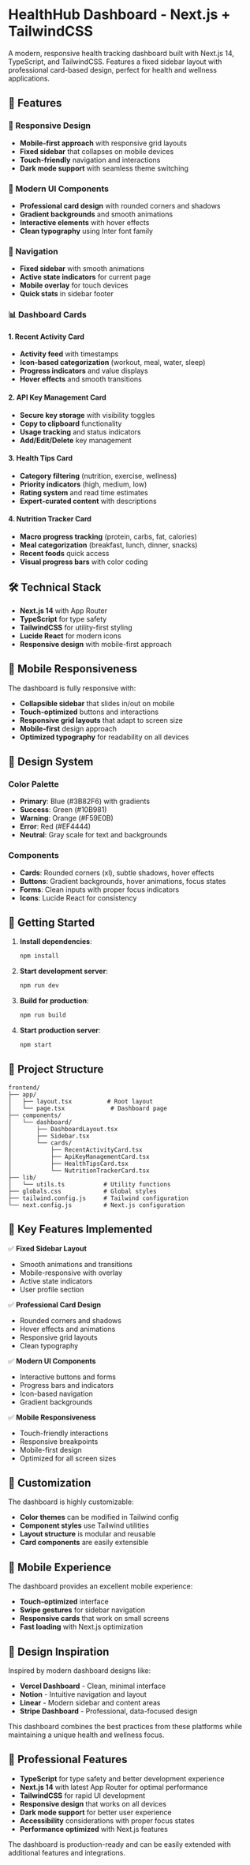# HealthHub Dashboard - Next.js + TailwindCSS

A modern, responsive health tracking dashboard built with Next.js 14, TypeScript, and TailwindCSS. Features a fixed sidebar layout with professional card-based design, perfect for health and wellness applications.

## 🚀 Features

### 📱 Responsive Design
- **Mobile-first approach** with responsive grid layouts
- **Fixed sidebar** that collapses on mobile devices
- **Touch-friendly** navigation and interactions
- **Dark mode support** with seamless theme switching

### 🎨 Modern UI Components
- **Professional card design** with rounded corners and shadows
- **Gradient backgrounds** and smooth animations
- **Interactive elements** with hover effects
- **Clean typography** using Inter font family

### 🧭 Navigation
- **Fixed sidebar** with smooth animations
- **Active state indicators** for current page
- **Mobile overlay** for touch devices
- **Quick stats** in sidebar footer

### 📊 Dashboard Cards

#### 1. Recent Activity Card
- **Activity feed** with timestamps
- **Icon-based categorization** (workout, meal, water, sleep)
- **Progress indicators** and value displays
- **Hover effects** and smooth transitions

#### 2. API Key Management Card
- **Secure key storage** with visibility toggles
- **Copy to clipboard** functionality
- **Usage tracking** and status indicators
- **Add/Edit/Delete** key management

#### 3. Health Tips Card
- **Category filtering** (nutrition, exercise, wellness)
- **Priority indicators** (high, medium, low)
- **Rating system** and read time estimates
- **Expert-curated content** with descriptions

#### 4. Nutrition Tracker Card
- **Macro progress tracking** (protein, carbs, fat, calories)
- **Meal categorization** (breakfast, lunch, dinner, snacks)
- **Recent foods** quick access
- **Visual progress bars** with color coding

## 🛠️ Technical Stack

- **Next.js 14** with App Router
- **TypeScript** for type safety
- **TailwindCSS** for utility-first styling
- **Lucide React** for modern icons
- **Responsive design** with mobile-first approach

## 📱 Mobile Responsiveness

The dashboard is fully responsive with:
- **Collapsible sidebar** that slides in/out on mobile
- **Touch-optimized** buttons and interactions
- **Responsive grid layouts** that adapt to screen size
- **Mobile-first** design approach
- **Optimized typography** for readability on all devices

## 🎨 Design System

### Color Palette
- **Primary**: Blue (#3B82F6) with gradients
- **Success**: Green (#10B981)
- **Warning**: Orange (#F59E0B)
- **Error**: Red (#EF4444)
- **Neutral**: Gray scale for text and backgrounds

### Components
- **Cards**: Rounded corners (xl), subtle shadows, hover effects
- **Buttons**: Gradient backgrounds, hover animations, focus states
- **Forms**: Clean inputs with proper focus indicators
- **Icons**: Lucide React for consistency

## 🚀 Getting Started

1. **Install dependencies**:
   ```bash
   npm install
   ```

2. **Start development server**:
   ```bash
   npm run dev
   ```

3. **Build for production**:
   ```bash
   npm run build
   ```

4. **Start production server**:
   ```bash
   npm start
   ```

## 📁 Project Structure

```
frontend/
├── app/
│   ├── layout.tsx          # Root layout
│   └── page.tsx             # Dashboard page
├── components/
│   └── dashboard/
│       ├── DashboardLayout.tsx
│       ├── Sidebar.tsx
│       └── cards/
│           ├── RecentActivityCard.tsx
│           ├── ApiKeyManagementCard.tsx
│           ├── HealthTipsCard.tsx
│           └── NutritionTrackerCard.tsx
├── lib/
│   └── utils.ts           # Utility functions
├── globals.css            # Global styles
├── tailwind.config.js     # Tailwind configuration
└── next.config.js         # Next.js configuration
```

## 🎯 Key Features Implemented

✅ **Fixed Sidebar Layout**
- Smooth animations and transitions
- Mobile-responsive with overlay
- Active state indicators
- User profile section

✅ **Professional Card Design**
- Rounded corners and shadows
- Hover effects and animations
- Responsive grid layouts
- Clean typography

✅ **Modern UI Components**
- Interactive buttons and forms
- Progress bars and indicators
- Icon-based navigation
- Gradient backgrounds

✅ **Mobile Responsiveness**
- Touch-friendly interactions
- Responsive breakpoints
- Mobile-first design
- Optimized for all screen sizes

## 🔧 Customization

The dashboard is highly customizable:
- **Color themes** can be modified in Tailwind config
- **Component styles** use Tailwind utilities
- **Layout structure** is modular and reusable
- **Card components** are easily extensible

## 📱 Mobile Experience

The dashboard provides an excellent mobile experience:
- **Touch-optimized** interface
- **Swipe gestures** for sidebar navigation
- **Responsive cards** that work on small screens
- **Fast loading** with Next.js optimization

## 🎨 Design Inspiration

Inspired by modern dashboard designs like:
- **Vercel Dashboard** - Clean, minimal interface
- **Notion** - Intuitive navigation and layout
- **Linear** - Modern sidebar and content areas
- **Stripe Dashboard** - Professional, data-focused design

This dashboard combines the best practices from these platforms while maintaining a unique health and wellness focus.

## 🌟 Professional Features

- **TypeScript** for type safety and better development experience
- **Next.js 14** with latest App Router for optimal performance
- **TailwindCSS** for rapid UI development
- **Responsive design** that works on all devices
- **Dark mode support** for better user experience
- **Accessibility** considerations with proper focus states
- **Performance optimized** with Next.js features

The dashboard is production-ready and can be easily extended with additional features and integrations.
